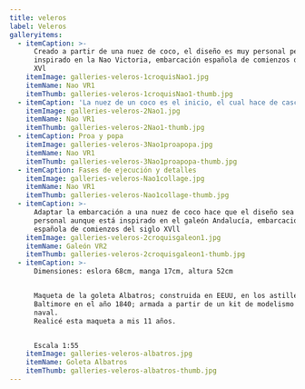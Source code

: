 ```yaml
---
title: veleros
label: Veleros
galleryitems:
  - itemCaption: >-
      Creado a partir de una nuez de coco, el diseño es muy personal pero
      inspirado en la Nao Victoria, embarcación española de comienzos del siglo
      XVl
    itemImage: galleries-veleros-1croquisNao1.jpg
    itemName: Nao VR1
    itemThumb: galleries-veleros-1croquisNao1-thumb.jpg
  - itemCaption: 'La nuez de un coco es el inicio, el cual hace de casco de este velero.'
    itemImage: galleries-veleros-2Nao1.jpg
    itemName: Nao VR1
    itemThumb: galleries-veleros-2Nao1-thumb.jpg
  - itemCaption: Proa y popa
    itemImage: galleries-veleros-3Nao1proapopa.jpg
    itemName: Nao VR1
    itemThumb: galleries-veleros-3Nao1proapopa-thumb.jpg
  - itemCaption: Fases de ejecución y detalles
    itemImage: galleries-veleros-Nao1collage.jpg
    itemName: Nao VR1
    itemThumb: galleries-veleros-Nao1collage-thumb.jpg
  - itemCaption: >-
      Adaptar la embarcación a una nuez de coco hace que el diseño sea muy
      personal aunque está inspirado en el galeón Andalucía, embarcación
      española de comienzos del siglo XVll
    itemImage: galleries-veleros-2croquisgaleon1.jpg
    itemName: Galeón VR2
    itemThumb: galleries-veleros-2croquisgaleon1-thumb.jpg
  - itemCaption: >-
      Dimensiones: eslora 68cm, manga 17cm, altura 52cm


      Maqueta de la goleta Albatros; construida en EEUU, en los astilleros de
      Baltimore en el año 1840; armada a partir de un kit de modelismo
      naval.                                                                                                 
      Realicé esta maqueta a mis 11 años.


      Escala 1:55
    itemImage: galleries-veleros-albatros.jpg
    itemName: Goleta Albatros
    itemThumb: galleries-veleros-albatros-thumb.jpg
---
```


